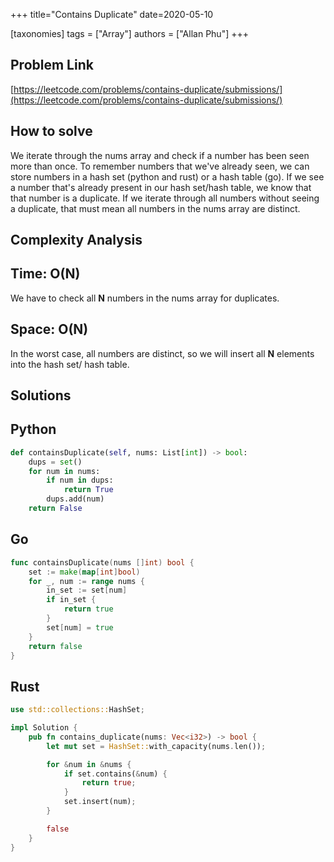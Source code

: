 +++
title="Contains Duplicate"
date=2020-05-10

[taxonomies]
tags = ["Array"]
authors = ["Allan Phu"]
+++

## Problem Link

[https://leetcode.com/problems/contains-duplicate/submissions/](https://leetcode.com/problems/contains-duplicate/submissions/)

## How to solve

We iterate through the nums array and check if a number has been seen more than once. To remember numbers that we've already seen, we can store numbers in a hash set (python and rust) or a hash table (go). If we see a number that's already present in our hash set/hash table, we know that that number is a duplicate. If we iterate through all numbers without seeing a duplicate, that must mean all numbers in the nums array are distinct.

## Complexity Analysis

## Time: O(N)

We have to check all **N** numbers in the nums array for duplicates.

## Space: O(N)

In the worst case, all numbers are distinct, so we will insert all **N** elements into the hash set/ hash table.

## Solutions

## Python

``` python
def containsDuplicate(self, nums: List[int]) -> bool:
    dups = set()
    for num in nums:
        if num in dups:
            return True
        dups.add(num)
    return False
```

## Go

``` go
func containsDuplicate(nums []int) bool {
    set := make(map[int]bool)
    for _, num := range nums {
        in_set := set[num]
        if in_set {
            return true
        }
        set[num] = true
    }
    return false
}
```

## Rust

``` rust
use std::collections::HashSet;

impl Solution {
    pub fn contains_duplicate(nums: Vec<i32>) -> bool {
        let mut set = HashSet::with_capacity(nums.len());

        for &num in &nums {
            if set.contains(&num) {
                return true;
            }
            set.insert(num);
        }

        false
    }
}
```
